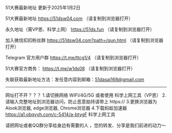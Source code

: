 51大赛最新地址 更新于2025年1月2日

51大赛最新地址       https://51dsw04.com   （请复制到浏览器打开）

永久地址（需VP恩、科学上网）     https://51ds.fun    （请复制到浏览器打开）

加入微信扣扣粉丝群       https://51dsw04.com?path=/qun.html     （请复制到浏览器打开）

Telegram 官方用户群      https://t.me/ttcg1/4     （请复制到浏览器打开）

51大赛官方商务：     https://t.me/w1ds08     （请复制到浏览器打开）

失联获取最新地址方法：发任意内容到邮箱：51dasai168@gmail.com


----------------------------------

网址打不开？？？
1.请切换网络 WIFI/4G/5G 或者使用 科学上网工具（VP恩）
2.请输入完整地址到浏览器访问，防止恶意劫持请带上 https://
3.更换浏览器为Alook浏览器, edge浏览器, Chrome浏览器
4.下载蚂蚁加速器 https://a1.obqyyh.com/c-5414/a-btygF 科学上网工具

请把网址或者QQ群分享给身边有需要的人 ，您的转发、分享是我们前进的动力～
